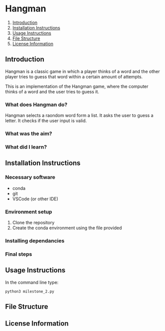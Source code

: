 # Hangman

1. [Introduction](#introduction)
2. [Installation Instructions](#installation-instructions)
3. [Usage Instructions](#usage-instructions)
4. [File Structure](#file-structure)
5. [License Information](#license-information)

## Introduction
Hangman is a classic game in which a player thinks of a word and the other player tries to guess that word within a certain amount of attempts.

This is an implementation of the Hangman game, where the computer thinks of a word and the user tries to guess it. 
### What does Hangman do?
Hangman selects a raondom word form a list.
It asks the user to guess a letter.
It checks if the user input is valid.

### What was the aim?

### What did I learn?

## Installation Instructions
### Necessary software
- conda
- git
- VSCode (or other IDE)


### Environment setup
1. Clone the repository
2. Create the conda environment using the file provided

### Installing dependancies

### Final steps

## Usage Instructions
In the command line type:
```
python3 milestone_2.py
```


## File Structure

## License Information
